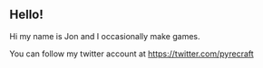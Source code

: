 ## Hello!

Hi my name is Jon and I occasionally make games.

You can follow my twitter account at https://twitter.com/pyrecraft
